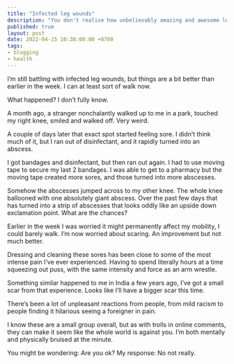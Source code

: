 ```yaml
---
title: "Infected leg wounds"
description: "You don't realise how unbelievably amazing and awesome legs are until they stop working"
published: true
layout: post
date: 2022-04-15 10:30:00:00 +0700
tags:
- blogging
- health
---
```

I’m still battling with infected leg wounds, but things are a bit better than earlier in the week. I can at least sort of walk now. 

What happened? I don’t fully know. 

A month ago, a stranger nonchalantly walked up to me in a park, touched my right knee, smiled and walked off. Very weird.

A couple of days later that exact spot started feeling sore. I didn’t think much of it, but I ran out of disinfectant, and it rapidly turned into an abscess.

I got bandages and disinfectant, but then ran out again. I had to use moving tape to secure my last 2 bandages. I was able to get to a pharmacy but the moving tape created more sores, and those turned into more abscesses.

Somehow the abscesses jumped across to my other knee. The whole knee ballooned with one absolutely giant abscess. Over the past few days that has turned into a strip of abscesses that looks oddly like an upside down exclamation point. What are the chances?

Earlier in the week I was worried it might permanently affect my mobility, I could barely walk. I’m now worried about scaring. An improvement but not much better. 

Dressing and cleaning these sores has been close to some of the most intense pain I’ve ever experienced. Having to spend literally hours at a time squeezing out puss, with the same intensity and force as an arm wrestle. 

Something similar happened to me in India a few years ago, I’ve got a small scar from that experience. Looks like I’ll have a bigger scar this time.

There’s been a lot of unpleasant reactions from people, from mild racism to people finding it hilarious seeing a foreigner in pain. 

I know these are a small group overall, but as with trolls in online comments, they can make it seem like the whole world is against you. I’m both mentally and physically bruised at the minute.

You might be wondering: Are you ok?
My response: No not really.
